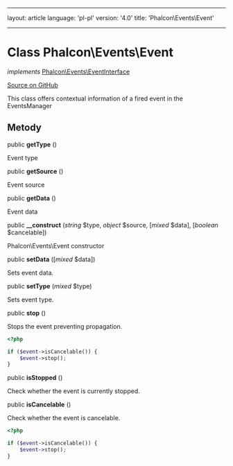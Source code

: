 * * *

layout: article language: 'pl-pl' version: '4.0' title: 'Phalcon\Events\Event'

* * *

# Class **Phalcon\Events\Event**

*implements* [Phalcon\Events\EventInterface](Phalcon_Events_EventInterface)

<a href="https://github.com/phalcon/cphalcon/tree/v4.0.0/phalcon/events/event.zep" class="btn btn-default btn-sm">Source on GitHub</a>

This class offers contextual information of a fired event in the EventsManager

## Metody

public **getType** ()

Event type

public **getSource** ()

Event source

public **getData** ()

Event data

public **__construct** (*string* $type, *object* $source, [*mixed* $data], [*boolean* $cancelable])

Phalcon\Events\Event constructor

public **setData** ([*mixed* $data])

Sets event data.

public **setType** (*mixed* $type)

Sets event type.

public **stop** ()

Stops the event preventing propagation.

```php
<?php

if ($event->isCancelable()) {
    $event->stop();
}

```

public **isStopped** ()

Check whether the event is currently stopped.

public **isCancelable** ()

Check whether the event is cancelable.

```php
<?php

if ($event->isCancelable()) {
    $event->stop();
}

```
